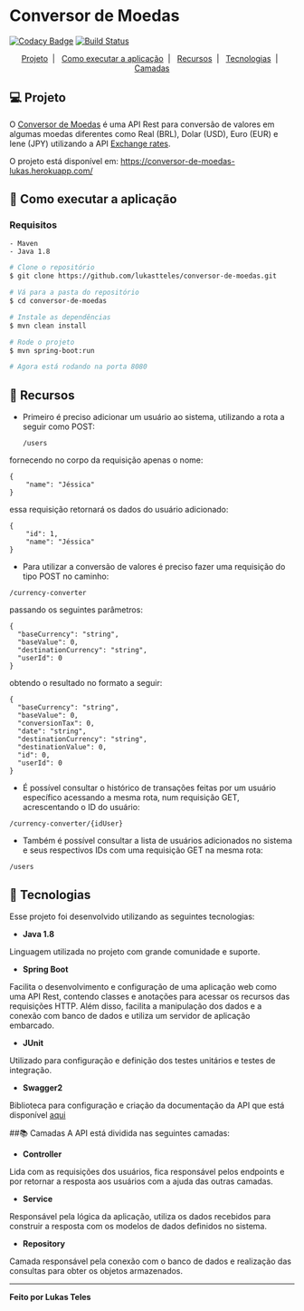 # Conversor de Moedas

[![Codacy Badge](https://api.codacy.com/project/badge/Grade/b29daafb79be474bb1f348f07bc8b55b)](https://app.codacy.com/gh/lukastteles/conversor-de-moedas?utm_source=github.com&utm_medium=referral&utm_content=lukastteles/conversor-de-moedas&utm_campaign=Badge_Grade)
[![Build Status](https://travis-ci.com/lukastteles/conversor-de-moedas.svg?branch=main)](https://travis-ci.com/lukastteles/conversor-de-moedas)

<p align="center">
  <a href="#-projeto">Projeto</a>&nbsp;&nbsp;|&nbsp;&nbsp;
  <a href="#-como-executar-a-aplicacao">Como executar a aplicação</a>&nbsp;&nbsp;|&nbsp;&nbsp
  <a href="#-recursos">Recursos</a>&nbsp;&nbsp;|&nbsp;&nbsp;
  <a href="#-tecnologias">Tecnologias</a>&nbsp;&nbsp;|&nbsp;&nbsp;
  <a href="#-camadas">Camadas</a>
</p>

## 💻 Projeto
O [Conversor de Moedas](https://github.com/lukastteles/conversor-de-moedas) é uma API Rest para conversão de valores
em algumas moedas diferentes como Real (BRL), Dolar (USD), Euro (EUR) e Iene (JPY) utilizando
a API [Exchange rates](https://exchangeratesapi.io/).

O projeto está disponível em: https://conversor-de-moedas-lukas.herokuapp.com/

## 🔨 Como executar a aplicação

### Requisitos
    - Maven
    - Java 1.8

```bash
# Clone o repositório
$ git clone https://github.com/lukastteles/conversor-de-moedas.git

# Vá para a pasta do repositório
$ cd conversor-de-moedas

# Instale as dependências
$ mvn clean install

# Rode o projeto
$ mvn spring-boot:run

# Agora está rodando na porta 8080 
```

## 📃 Recursos
-   Primeiro é preciso adicionar um usuário ao sistema, utilizando a rota a seguir como POST:
    ```
    /users
    ```

fornecendo no corpo da requisição apenas o nome:
```
{
    "name": "Jéssica"
}
```
essa requisição retornará os dados do usuário adicionado:
```
{
    "id": 1,
    "name": "Jéssica"
}
```
-   Para utilizar a conversão de valores é preciso fazer uma requisição do tipo POST no caminho:
```
/currency-converter
```

passando os seguintes parâmetros:
```
{
  "baseCurrency": "string",
  "baseValue": 0,
  "destinationCurrency": "string",
  "userId": 0
}
```
obtendo o resultado no formato a seguir:
```
{
  "baseCurrency": "string",
  "baseValue": 0,
  "conversionTax": 0,
  "date": "string",
  "destinationCurrency": "string",
  "destinationValue": 0,
  "id": 0,
  "userId": 0
}
```


-   É possível consultar o histórico de transações feitas por um usuário específico
acessando a mesma rota, num requisição GET, acrescentando o ID do usuário:
```
/currency-converter/{idUser}
```
-   Também é possível consultar a lista de usuários adicionados no sistema e seus respectivos IDs com uma requisição GET
na mesma rota:
```
/users
```

## 🧩 Tecnologias
Esse projeto foi desenvolvido utilizando as seguintes tecnologias:

-   **Java 1.8**

Linguagem utilizada no projeto com grande comunidade e suporte.

-   **Spring Boot**

Facilita o desenvolvimento e configuração de uma aplicação web como uma API Rest,
contendo classes e anotações para acessar os recursos das requisições HTTP.
Além disso, facilita a manipulação dos dados e a conexão com banco de dados e utiliza um servidor de aplicação embarcado.  

-   **JUnit**

Utilizado para configuração e definição dos testes unitários e testes de integração.

-   **Swagger2**

Biblioteca para configuração e criação da documentação da API que está disponível
[aqui](https://conversor-de-moedas-lukas.herokuapp.com/swagger-ui.html)


##📚 Camadas
A API está dividida nas seguintes camadas:

-   **Controller**

Lida com as requisições dos usuários, fica responsável pelos endpoints e por retornar a resposta aos usuários
com a ajuda das outras camadas.

-   **Service**
  
Responsável pela lógica da aplicação, utiliza os dados recebidos para construir a resposta com os modelos de dados
definidos no sistema.

-   **Repository**

Camada responsável pela conexão com o banco de dados e realização das consultas para obter os objetos armazenados. 

---
**Feito por Lukas Teles**
